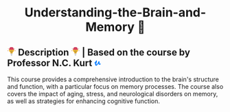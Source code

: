 <h1 align="center">Understanding-the-Brain-and-Memory 💭</h1>

## <img src="brain.svg" alt="brain" width="4%"> Description <img src="brain.svg" alt="brain" width="4%"> | Based on the course by Professor N.C. Kurt <img src="udemy.svg" alt="brain" width="3%">
This course provides a comprehensive introduction to the brain's structure and function, with a particular focus on memory processes. The course also covers the impact of aging, stress, and neurological disorders on memory, as well as strategies for enhancing cognitive function.

